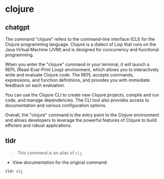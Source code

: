 # clojure 
## chatgpt 
The command "clojure" refers to the command-line interface (CLI) for the Clojure programming language. Clojure is a dialect of Lisp that runs on the Java Virtual Machine (JVM) and is designed for concurrency and functional programming.

When you enter the "clojure" command in your terminal, it will launch a REPL (Read-Eval-Print Loop) environment, which allows you to interactively write and evaluate Clojure code. The REPL accepts commands, expressions, and function definitions, and provides you with immediate feedback on each evaluation.

You can use the Clojure CLI to create new Clojure projects, compile and run code, and manage dependencies. The CLI tool also provides access to documentation and various configuration options.

Overall, the "clojure" command is the entry point to the Clojure environment and allows developers to leverage the powerful features of Clojure to build efficient and robust applications. 

## tldr 
 
> This command is an alias of `clj`.

- View documentation for the original command:

`tldr clj`

